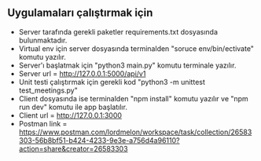 ## Uygulamaları çalıştırmak için

- Server tarafında gerekli paketler requirements.txt dosyasında bulunmaktadır.
- Virtual env için server dosyasında terminalden "soruce env/bin/ectivate" komutu yazılır.
- Server'ı başlatmak için "python3 main.py" komutu terminale yazılır.
- Server url = http://127.0.0.1:5000/api/v1
- Unit testi çalıştırmak için gerekli kod "python3 -m unittest test_meetings.py"
- Client dosyasında ise terminalden "npm install" komutu yazılır ve "npm run dev" komutu ile app başlatılır.
- Client url = http://127.0.0.1:3000
- Postman link = https://www.postman.com/lordmelon/workspace/task/collection/26583303-56b8bf51-b424-4233-9e3e-a756d4a96110?action=share&creator=26583303